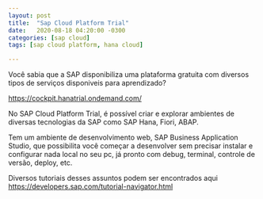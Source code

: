 ```yaml
---
layout: post
title:  "Sap Cloud Platform Trial"
date:   2020-08-18 04:20:00 -0300
categories: [sap cloud]
tags: [sap cloud platform, hana cloud]

---
```


Você sabia que a SAP disponibiliza uma plataforma gratuita com diversos tipos
de serviços disponiveis para aprendizado?

https://cockpit.hanatrial.ondemand.com/

No SAP Cloud Platform Trial, é possível criar e explorar ambientes de
diversas tecnologias da SAP como SAP Hana, Fiori, ABAP.

Tem um ambiente de desenvolvimento web, SAP Business Application Studio, 
que possibilita você começar a desenvolver sem precisar instalar e
configurar nada local no seu pc, já pronto com debug, terminal, controle de versão, deploy, etc.

Diversos tutoriais desses assuntos podem ser encontrados aqui https://developers.sap.com/tutorial-navigator.html 







